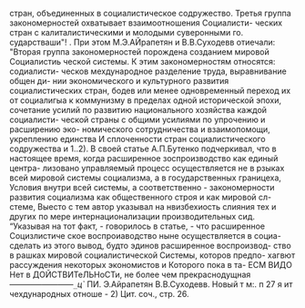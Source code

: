 стран, объединенных в социалистическое содружество. Третья
группа закономерностей охватывает взаимоотношения Социалисти-
ческих стран с калиталистическими и молодыми суверонными го.
сударстваши"! .
При этом М.Э.АЙрапетян и В.В.Суходевв отиечали: "Вторая
группа закономерностей порождена созданием мировой Социалистиь
ческой системы. К этим закономерностям относятся: содиалисти-
ческов мехдународное разделение труда, выравнивание общен ди-
нии экономического и культурного развития социалистических
стран, бодев или менее одновременный переход их от социалигыа
к коммунизму в пределах одной исторической эпохи, сочетание
усилий по развитию национального хозяйства каждой социалисти-
ческой страны с общими усилиями по упрочению и расширению эко-
номического сотрудничества и взаимопомощи, укреплению единства
И сплоченности стран социалистического содружества и 1..2).
В своей статье А.П.Бутенко подчеркивал, что в настоящее
время, когда расширенное зоспроизводство как единый центра-
лизовано управляемый процесс осуществляется не в рзыках всей
мировой системы социализма, а в государственных границеха,
Условия внутри всей системы, а соответственно - закономерности
развития социализма как общественного строя и как мировой сл-
стеме, Выесто с тем автор указывал на нвизбехиость слияния тех
и других по мере интернационализации производительных сид.
“Указывая на тот факт, - говорилось в статье, - что расширенное
Социзлистиче ское воспроиаводство ныне осуществляется в социа-
сделать из этого вывод, будто эдинов расширенное воспроизвод-
ство в рашках мировой социалистической Системы, которов предпо-
хагвют рассуждения некоторых экономистов и Которого пока в та-
ЕСМ ВИДО Нет в ДОЙСТВИТеЛЬНоСТи, не более чем прекраснодущная
————_—_—_—_—_`_`ц`_
ПИ. Э.Айрапетян В.В.Суходевв. Новый т
м:. п 27 я ит чехдународных отноше -
2) Цит. соч., стр. 26.
